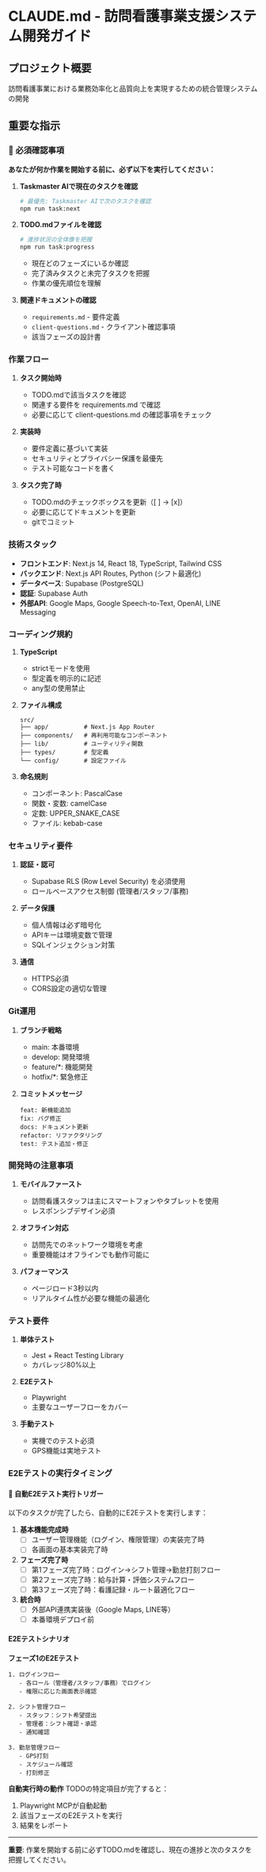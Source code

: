 # CLAUDE.md - 訪問看護事業支援システム開発ガイド

## プロジェクト概要
訪問看護事業における業務効率化と品質向上を実現するための統合管理システムの開発

## 重要な指示

### 🔴 必須確認事項
**あなたが何か作業を開始する前に、必ず以下を実行してください：**

1. **Taskmaster AIで現在のタスクを確認**
   ```bash
   # 最優先: Taskmaster AIで次のタスクを確認
   npm run task:next
   ```

2. **TODO.mdファイルを確認**
   ```bash
   # 進捗状況の全体像を把握
   npm run task:progress
   ```
   - 現在どのフェーズにいるか確認
   - 完了済みタスクと未完了タスクを把握
   - 作業の優先順位を理解

3. **関連ドキュメントの確認**
   - `requirements.md` - 要件定義
   - `client-questions.md` - クライアント確認事項
   - 該当フェーズの設計書

### 作業フロー

1. **タスク開始時**
   - TODO.mdで該当タスクを確認
   - 関連する要件を requirements.md で確認
   - 必要に応じて client-questions.md の確認事項をチェック

2. **実装時**
   - 要件定義に基づいて実装
   - セキュリティとプライバシー保護を最優先
   - テスト可能なコードを書く

3. **タスク完了時**
   - TODO.mdのチェックボックスを更新（[ ] → [x]）
   - 必要に応じてドキュメントを更新
   - gitでコミット

### 技術スタック
- **フロントエンド**: Next.js 14, React 18, TypeScript, Tailwind CSS
- **バックエンド**: Next.js API Routes, Python (シフト最適化)
- **データベース**: Supabase (PostgreSQL)
- **認証**: Supabase Auth
- **外部API**: Google Maps, Google Speech-to-Text, OpenAI, LINE Messaging

### コーディング規約

1. **TypeScript**
   - strictモードを使用
   - 型定義を明示的に記述
   - any型の使用禁止

2. **ファイル構成**
   ```
   src/
   ├── app/          # Next.js App Router
   ├── components/   # 再利用可能なコンポーネント
   ├── lib/          # ユーティリティ関数
   ├── types/        # 型定義
   └── config/       # 設定ファイル
   ```

3. **命名規則**
   - コンポーネント: PascalCase
   - 関数・変数: camelCase
   - 定数: UPPER_SNAKE_CASE
   - ファイル: kebab-case

### セキュリティ要件

1. **認証・認可**
   - Supabase RLS (Row Level Security) を必須使用
   - ロールベースアクセス制御 (管理者/スタッフ/事務)

2. **データ保護**
   - 個人情報は必ず暗号化
   - APIキーは環境変数で管理
   - SQLインジェクション対策

3. **通信**
   - HTTPS必須
   - CORS設定の適切な管理

### Git運用

1. **ブランチ戦略**
   - main: 本番環境
   - develop: 開発環境
   - feature/*: 機能開発
   - hotfix/*: 緊急修正

2. **コミットメッセージ**
   ```
   feat: 新機能追加
   fix: バグ修正
   docs: ドキュメント更新
   refactor: リファクタリング
   test: テスト追加・修正
   ```

### 開発時の注意事項

1. **モバイルファースト**
   - 訪問看護スタッフは主にスマートフォンやタブレットを使用
   - レスポンシブデザイン必須

2. **オフライン対応**
   - 訪問先でのネットワーク環境を考慮
   - 重要機能はオフラインでも動作可能に

3. **パフォーマンス**
   - ページロード3秒以内
   - リアルタイム性が必要な機能の最適化

### テスト要件

1. **単体テスト**
   - Jest + React Testing Library
   - カバレッジ80%以上

2. **E2Eテスト**
   - Playwright
   - 主要なユーザーフローをカバー

3. **手動テスト**
   - 実機でのテスト必須
   - GPS機能は実地テスト

### E2Eテストの実行タイミング

#### 🚀 自動E2Eテスト実行トリガー
以下のタスクが完了したら、自動的にE2Eテストを実行します：

1. **基本機能完成時**
   - [ ] ユーザー管理機能（ログイン、権限管理）の実装完了時
   - [ ] 各画面の基本実装完了時

2. **フェーズ完了時**
   - [ ] 第1フェーズ完了時：ログイン→シフト管理→勤怠打刻フロー
   - [ ] 第2フェーズ完了時：給与計算・評価システムフロー
   - [ ] 第3フェーズ完了時：看護記録・ルート最適化フロー

3. **統合時**
   - [ ] 外部API連携実装後（Google Maps, LINE等）
   - [ ] 本番環境デプロイ前

#### E2Eテストシナリオ

**フェーズ1のE2Eテスト**
```
1. ログインフロー
   - 各ロール（管理者/スタッフ/事務）でログイン
   - 権限に応じた画面表示確認

2. シフト管理フロー
   - スタッフ：シフト希望提出
   - 管理者：シフト確認・承認
   - 通知確認

3. 勤怠管理フロー  
   - GPS打刻
   - スケジュール確認
   - 打刻修正
```

**自動実行時の動作**
TODOの特定項目が完了すると：
1. Playwright MCPが自動起動
2. 該当フェーズのE2Eテストを実行
3. 結果をレポート

---

**重要**: 作業を開始する前に必ずTODO.mdを確認し、現在の進捗と次のタスクを把握してください。
